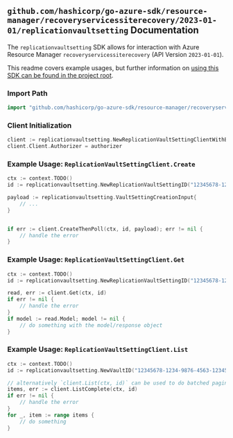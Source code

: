 
## `github.com/hashicorp/go-azure-sdk/resource-manager/recoveryservicessiterecovery/2023-01-01/replicationvaultsetting` Documentation

The `replicationvaultsetting` SDK allows for interaction with Azure Resource Manager `recoveryservicessiterecovery` (API Version `2023-01-01`).

This readme covers example usages, but further information on [using this SDK can be found in the project root](https://github.com/hashicorp/go-azure-sdk/tree/main/docs).

### Import Path

```go
import "github.com/hashicorp/go-azure-sdk/resource-manager/recoveryservicessiterecovery/2023-01-01/replicationvaultsetting"
```


### Client Initialization

```go
client := replicationvaultsetting.NewReplicationVaultSettingClientWithBaseURI("https://management.azure.com")
client.Client.Authorizer = authorizer
```


### Example Usage: `ReplicationVaultSettingClient.Create`

```go
ctx := context.TODO()
id := replicationvaultsetting.NewReplicationVaultSettingID("12345678-1234-9876-4563-123456789012", "example-resource-group", "resourceName", "vaultSettingName")

payload := replicationvaultsetting.VaultSettingCreationInput{
	// ...
}


if err := client.CreateThenPoll(ctx, id, payload); err != nil {
	// handle the error
}
```


### Example Usage: `ReplicationVaultSettingClient.Get`

```go
ctx := context.TODO()
id := replicationvaultsetting.NewReplicationVaultSettingID("12345678-1234-9876-4563-123456789012", "example-resource-group", "resourceName", "vaultSettingName")

read, err := client.Get(ctx, id)
if err != nil {
	// handle the error
}
if model := read.Model; model != nil {
	// do something with the model/response object
}
```


### Example Usage: `ReplicationVaultSettingClient.List`

```go
ctx := context.TODO()
id := replicationvaultsetting.NewVaultID("12345678-1234-9876-4563-123456789012", "example-resource-group", "resourceName")

// alternatively `client.List(ctx, id)` can be used to do batched pagination
items, err := client.ListComplete(ctx, id)
if err != nil {
	// handle the error
}
for _, item := range items {
	// do something
}
```
